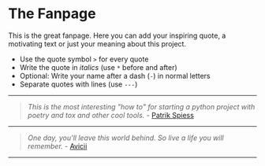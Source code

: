 # The Fanpage

This is the great fanpage. Here you can add your inspiring quote, a motivating text or just your meaning about this project.

- Use the quote symbol `>` for every quote
- Write the quote in *italics* (use `*` before and after)
- Optional: Write your name after a dash (`-`) in normal letters
- Separate quotes with lines (use `---`)


---

> *This is the most interesting "how to" for starting a python project with poetry and tox and other cool tools.* - 
[Patrik Spiess](https://github.com/patrikspiess)

---

> *One day, you'll leave this world behind.
So live a life you will remember.* - 
[Avicii](https://de.wikipedia.org/wiki/Avicii)

---